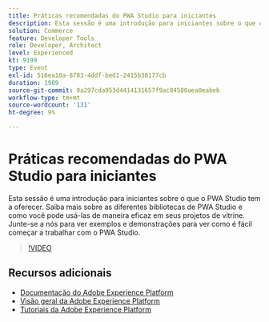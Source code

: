 ```yaml
---
title: Práticas recomendadas do PWA Studio para iniciantes
description: Esta sessão é uma introdução para iniciantes sobre o que o PWA Studio tem a oferecer. Saiba mais sobre as diferentes bibliotecas de PWA Studio e como você pode usá-las de maneira eficaz em seus projetos de vitrine. Junte-se a nós para ver exemplos e demonstrações para ver como é fácil começar a trabalhar com o PWA Studio.
solution: Commerce
feature: Developer Tools
role: Developer, Architect
level: Experienced
kt: 9199
type: Event
exl-id: 516ea10a-8783-4ddf-bed1-2415b38177cb
duration: 1989
source-git-commit: 9a297cda953d4414131657f9ac84580aea0eabeb
workflow-type: tm+mt
source-wordcount: '131'
ht-degree: 9%

---
```


# Práticas recomendadas do PWA Studio para iniciantes

Esta sessão é uma introdução para iniciantes sobre o que o PWA Studio tem a oferecer.
Saiba mais sobre as diferentes bibliotecas de PWA Studio e como você pode usá-las de maneira eficaz em seus projetos de vitrine.
Junte-se a nós para ver exemplos e demonstrações para ver como é fácil começar a trabalhar com o PWA Studio.

>[!VIDEO](https://video.tv.adobe.com/v/337764/?quality=12&learn=on&hidetitle=true)

## Recursos adicionais

- [Documentação do Adobe Experience Platform](https://experienceleague.adobe.com/docs/experience-platform.html)
- [Visão geral da Adobe Experience Platform](https://experienceleague.adobe.com/docs/experience-platform/landing/home.html?lang=pt-BR)
- [Tutoriais da Adobe Experience Platform](https://experienceleague.adobe.com/docs/platform-learn/tutorials/overview.html?lang=pt-BR)
